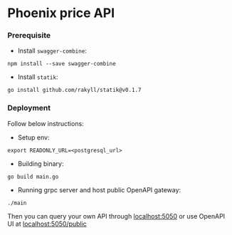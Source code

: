 # Phoenix price API

### Prerequisite

- Install `swagger-combine`:
```
npm install --save swagger-combine
```
- Install `statik`:
```
go install github.com/rakyll/statik@v0.1.7
```

### Deployment
Follow below instructions:
- Setup env:
```
export READONLY_URL=<postgresql_url>
```
- Building binary:
```
go build main.go
```
- Running grpc server and host public OpenAPI gateway:
```
./main
```
Then you can query your own API through [localhost:5050](http://localhost:5050) or use OpenAPI UI at [localhost:5050/public](http://localhost:5050/public)
